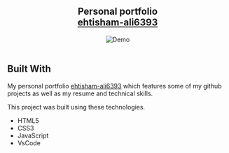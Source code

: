 <h2 align="center">
  Personal portfolio <br/>
  <a href="https://ehtisha-portfolio.netlify.app/" target="_blank">ehtisham-ali6393</a>
</h2>
<div align="center">
  <img alt="Demo" src="./Images/readme-img1.png" />
</div>

<br/>


## Built With

My personal portfolio <a href="https://ehtisha-portfolio.netlify.app/" target="_blank">ehtisham-ali6393</a> which features some of my github projects as well as my resume and technical skills.<br/>

This project was built using these technologies.

- HTML5
- CSS3
- JavaScript
- VsCode






